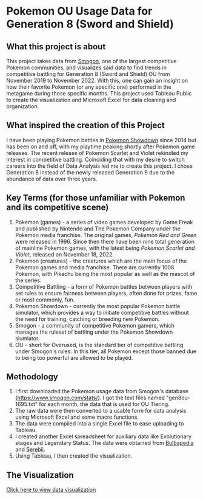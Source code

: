 # Pokemon OU Usage Data for Generation 8 (Sword and Shield)

## What this project is about

  This project takes data from [Smogon](www.smogon.com), one of the largest competitive Pokemon communities, and visualizes said data to find trends in competitive battling for Generation 8 (Sword and Shield) OU from November 2019 to November 2022. With this, one can gain an insight on how their favorite Pokemon (or any specific one) performed in the metagame during those specific months. This project used Tableau Public to create the visualization and Microsoft Excel for data cleaning and organization. 
  
## What inspired the creation of this Project

  I have been playing Pokemon battles in [Pokemon Showdown](play.pokemonshowdown.com) since 2014 but has been on and off, with my playtime peaking shortly after Pokemon game releases. The recent release of Pokemon Scarlet and Violet rekindled my interest in competitive battling. Coinciding that with my desire to switch careers into the field of Data Analysis led me to create this project. I chose Generation 8 instead of the newly released Generation 9 due to the abundance of data over three years.
  
## Key Terms (for those unfamiliar with Pokemon and its competitive scene)

  1. Pokemon (games) - a series of video games developed by Game Freak and published by Nintendo and The Pokemon Company under the Pokemon media franchise. The original games, _Pokemon Red and Green_ were released in 1996. Since then there have been nine total generation of mainline Pokemon games, with the latest being _Pokemon Scarlet and Violet_, released on November 18, 2022.
  2. Pokemon (creatures) - the creatures which are the main focus of the Pokemon games and media franchise. There are currently 1008 Pokemon, with Pikachu being the most popular as well as the mascot of the series.
  3. Competitive Battling - a form of Pokemon battles between players with set rules to ensure fairness between players, often done for prizes, fame or most commonly, fun.
  4. Pokemon Showdown - currently the most popular Pokemon battle simulator, which provides a way to initiate competitive battles without the need for training, catching or breeding new Pokemon.
  5. Smogon - a community of competitive Pokemon gamers, which manages the ruleset of battling under the Pokemon Showdown siumlator.
  6. OU - short for Overused, is the standard tier of competitive battling under Smogon's rules. In this tier, all Pokemon except those banned due to being too powerful are allowed to be played.
  
## Methodology

  1. I first downloaded the Pokemon usage data from Smogon's database (https://www.smogon.com/stats/). I got the text files named "gen8ou-1695.txt" for each month, the data that is used for OU Tiering.
  2. The raw data were then converted to a usable form for data analysis using Microsoft Excel and some macro functions.
  3. The data were compiled into a single Excel file to ease uploading to Tableau.
  4. I created another Excel spreadsheet for auxiliary data like Evolutionary stages and Legendary Status. The data were obtained from [Bulbapedia](https://bulbapedia.bulbagarden.net/wiki/Main_Page) and [Serebii](https://www.serebii.net/index2.shtml).
  5. Using Tableau, I then created the visualization.

## The Visualization

[Click here to view data visualization](https://public.tableau.com/views/Pokemongen8v2/Dashboard1?:language=en-US&:display_count=n&:origin=viz_share_link)
